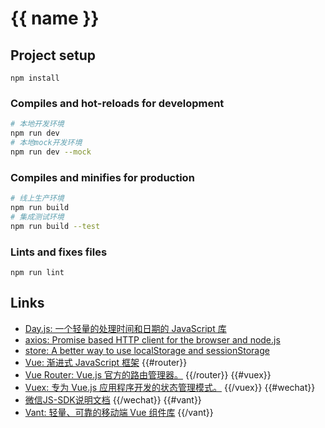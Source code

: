 # {{ name }}

## Project setup
```
npm install
```

### Compiles and hot-reloads for development
``` bash
# 本地开发环境
npm run dev
# 本地mock开发环境
npm run dev --mock
```

### Compiles and minifies for production
``` bash
# 线上生产环境
npm run build
# 集成测试环境
npm run build --test
```

### Lints and fixes files
```
npm run lint
```

## Links
+ [Day.js: 一个轻量的处理时间和日期的 JavaScript 库](https://github.com/iamkun/dayjs)
+ [axios: Promise based HTTP client for the browser and node.js](https://github.com/axios/axios)
+ [store: A better way to use localStorage and sessionStorage](https://github.com/nbubna/store)
+ [Vue: 渐进式 JavaScript 框架](https://cn.vuejs.org/v2/guide/)
{{#router}}
+ [Vue Router: Vue.js 官方的路由管理器。](https://router.vuejs.org/zh/)
{{/router}}
{{#vuex}}
+ [Vuex: 专为 Vue.js 应用程序开发的状态管理模式。](https://vuex.vuejs.org/zh/)
{{/vuex}}
{{#wechat}}
+ [微信JS-SDK说明文档](https://mp.weixin.qq.com/wiki?t=resource/res_main&id=mp1421141115)
{{/wechat}}
{{#vant}}
+ [Vant: 轻量、可靠的移动端 Vue 组件库](https://youzan.github.io/vant/#/zh-CN/intro)
{{/vant}}
